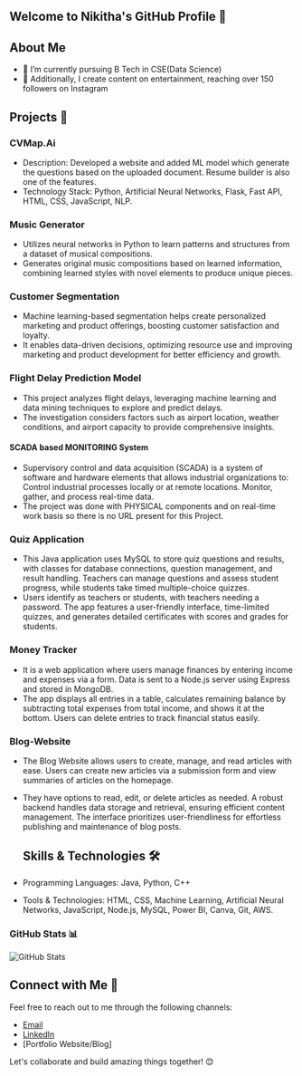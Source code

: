 ## Welcome to Nikitha's GitHub Profile 👋


## About Me 
- 🔭 I’m currently pursuing B Tech in CSE(Data Science)
- 🌱 Additionally, I create content on entertainment, reaching over 150 followers on Instagram


## Projects 🚀


### CVMap.Ai
- Description: Developed a website and added ML model which generate the questions based on the uploaded document. Resume builder is also one of the features.
- Technology Stack: Python, Artificial Neural Networks, Flask, Fast API, HTML, CSS, JavaScript, NLP.


### Music Generator
- Utilizes neural networks in Python to learn patterns and structures from a dataset of musical compositions.
- Generates original music compositions based on learned information, combining learned styles with novel elements to produce unique pieces.


### Customer Segmentation
- Machine learning-based segmentation helps create personalized marketing and product offerings, boosting customer satisfaction and loyalty.
- It enables data-driven decisions, optimizing resource use and improving marketing and product development for better efficiency and growth.


### Flight Delay Prediction Model
- This project analyzes flight delays, leveraging machine learning and data mining techniques to explore and predict delays.
- The investigation considers factors such as airport location, weather conditions, and airport capacity to provide comprehensive insights.


#### SCADA based MONITORING System
- Supervisory control and data acquisition (SCADA) is a system of software and hardware elements that allows industrial organizations to: Control industrial processes locally or at remote locations. Monitor, gather, and process real-time data.
- The project was done with PHYSICAL components and on real-time work basis so there is no URL present for this Project.

  
### Quiz Application
- This Java application uses MySQL to store quiz questions and results, with classes for database connections, question management, and result handling. Teachers can manage questions and assess student progress, while students take timed multiple-choice quizzes.
- Users identify as teachers or students, with teachers needing a password. The app features a user-friendly interface, time-limited quizzes, and generates detailed certificates with scores and grades for students.


### Money Tracker 
- It is a web application where users manage finances by entering income and expenses via a form. Data is sent to a Node.js server using Express and stored in MongoDB.
- The app displays all entries in a table, calculates remaining balance by subtracting total expenses from total income, and shows it at the bottom. Users can delete entries to track financial status easily.


### Blog-Website
- The Blog Website allows users to create, manage, and read articles with ease. Users can create new articles via a submission form and view summaries of articles on the homepage. 
- They have options to read, edit, or delete articles as needed. A robust backend handles data storage and retrieval, ensuring efficient content management. The interface prioritizes user-friendliness for effortless publishing and maintenance of blog posts.




  ## Skills & Technologies 🛠️


- Programming Languages: Java, Python, C++
- Tools & Technologies: HTML, CSS, Machine Learning, Artificial Neural Networks, JavaScript, Node.js, MySQL, Power BI, Canva, Git, AWS.


### GitHub Stats 📊



![GitHub Stats](https://github-readme-stats.vercel.app/api?username=AppalaNikitha&show_icons=true&theme=radical)


## Connect with Me 🤝

Feel free to reach out to me through the following channels:

- [Email](appalanikitha783@gmail.com)
- [LinkedIn](https://www.linkedin.com/in/appala-nikitha/)
- [Portfolio Website/Blog] 

Let's collaborate and build amazing things together! 😊
